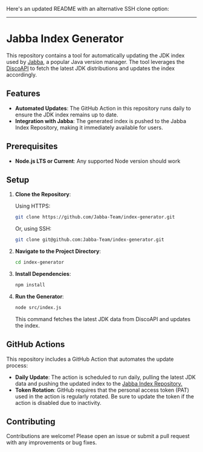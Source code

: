 Here's an updated README with an alternative SSH clone option:

---

# Jabba Index Generator

This repository contains a tool for automatically updating the JDK index used by [Jabba](https://github.com/shyiko/jabba), a popular Java version manager. The tool leverages the [DiscoAPI](https://api.foojay.io/disco/v2.0/) to fetch the latest JDK distributions and updates the index accordingly.

## Features

- **Automated Updates**: The GitHub Action in this repository runs daily to ensure the JDK index remains up to date.
- **Integration with Jabba**: The generated index is pushed to the Jabba Index Repository, making it immediately available for users.

## Prerequisites

- **Node.js LTS or Current**: Any supported Node version should work

## Setup

1. **Clone the Repository**:

   Using HTTPS:
   ```bash
   git clone https://github.com/Jabba-Team/index-generator.git
   ```

   Or, using SSH:
   ```bash
   git clone git@github.com:Jabba-Team/index-generator.git
   ```

2. **Navigate to the Project Directory**:
   ```bash
   cd index-generator
   ```

3. **Install Dependencies**:
   ```bash
   npm install
   ```

4. **Run the Generator**:
   ```bash
   node src/index.js
   ```
   This command fetches the latest JDK data from DiscoAPI and updates the index.

## GitHub Actions

This repository includes a GitHub Action that automates the update process:

- **Daily Update**: The action is scheduled to run daily, pulling the latest JDK data and pushing the updated index to the [Jabba Index Repository.](https://github.com/Jabba-Team/index)
- **Token Rotation**: GitHub requires that the personal access token (PAT) used in the action is regularly rotated. Be sure to update the token if the action is disabled due to inactivity.

## Contributing

Contributions are welcome! Please open an issue or submit a pull request with any improvements or bug fixes.
